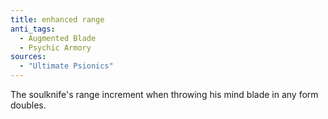 ```yaml
---
title: enhanced range
anti_tags:
  - Augmented Blade
  - Psychic Armory
sources:
  - "Ultimate Psionics"
---
```


The soulknife's range increment when throwing his mind blade in any form doubles.
